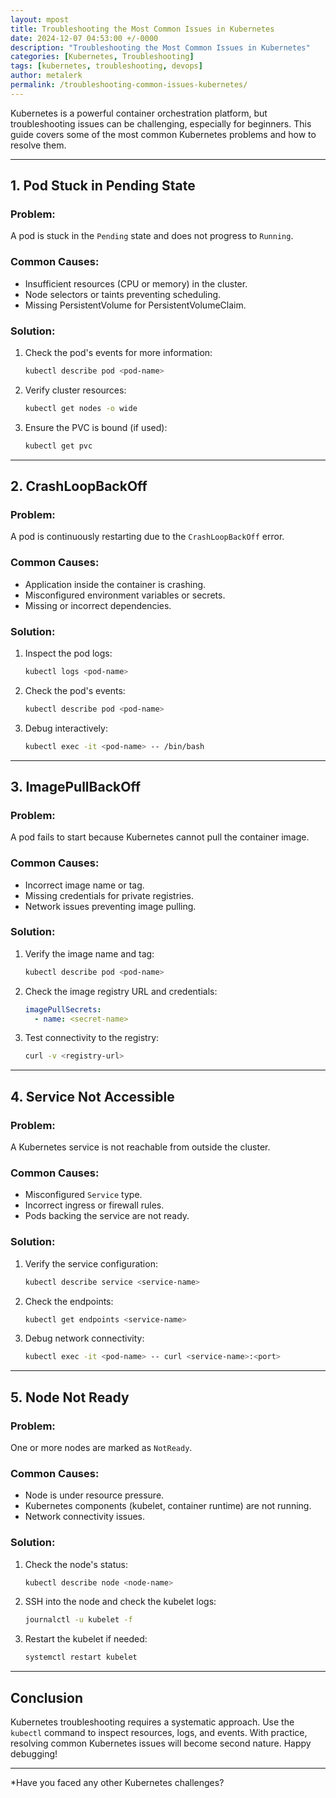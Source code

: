 ```yaml
---
layout: mpost
title: Troubleshooting the Most Common Issues in Kubernetes
date: 2024-12-07 04:53:00 +/-0000
description: "Troubleshooting the Most Common Issues in Kubernetes"
categories: [Kubernetes, Troubleshooting]
tags: [kubernetes, troubleshooting, devops]
author: metalerk
permalink: /troubleshooting-common-issues-kubernetes/
---
```


Kubernetes is a powerful container orchestration platform, but troubleshooting issues can be challenging, especially for beginners. This guide covers some of the most common Kubernetes problems and how to resolve them.

---

## 1. **Pod Stuck in Pending State**

### Problem:
A pod is stuck in the `Pending` state and does not progress to `Running`.

### Common Causes:
- Insufficient resources (CPU or memory) in the cluster.
- Node selectors or taints preventing scheduling.
- Missing PersistentVolume for PersistentVolumeClaim.

### Solution:
1. Check the pod's events for more information:
    ```bash
    kubectl describe pod <pod-name>
    ```

2. Verify cluster resources:
    ```bash
    kubectl get nodes -o wide
    ```

3. Ensure the PVC is bound (if used):
    ```bash
    kubectl get pvc
    ```

---

## 2. **CrashLoopBackOff**

### Problem:
A pod is continuously restarting due to the `CrashLoopBackOff` error.

### Common Causes:
- Application inside the container is crashing.
- Misconfigured environment variables or secrets.
- Missing or incorrect dependencies.

### Solution:
1. Inspect the pod logs:
    ```bash
    kubectl logs <pod-name>
    ```

2. Check the pod's events:
    ```bash
    kubectl describe pod <pod-name>
    ```

3. Debug interactively:
    ```bash
    kubectl exec -it <pod-name> -- /bin/bash
    ```

---

## 3. **ImagePullBackOff**

### Problem:
A pod fails to start because Kubernetes cannot pull the container image.

### Common Causes:
- Incorrect image name or tag.
- Missing credentials for private registries.
- Network issues preventing image pulling.

### Solution:
1. Verify the image name and tag:
    ```bash
    kubectl describe pod <pod-name>
    ```

2. Check the image registry URL and credentials:
    ```yaml
    imagePullSecrets:
      - name: <secret-name>
    ```

3. Test connectivity to the registry:
    ```bash
    curl -v <registry-url>
    ```

---

## 4. **Service Not Accessible**

### Problem:
A Kubernetes service is not reachable from outside the cluster.

### Common Causes:
- Misconfigured `Service` type.
- Incorrect ingress or firewall rules.
- Pods backing the service are not ready.

### Solution:
1. Verify the service configuration:
    ```bash
    kubectl describe service <service-name>
    ```

2. Check the endpoints:
    ```bash
    kubectl get endpoints <service-name>
    ```

3. Debug network connectivity:
    ```bash
    kubectl exec -it <pod-name> -- curl <service-name>:<port>
    ```

---

## 5. **Node Not Ready**

### Problem:
One or more nodes are marked as `NotReady`.

### Common Causes:
- Node is under resource pressure.
- Kubernetes components (kubelet, container runtime) are not running.
- Network connectivity issues.

### Solution:
1. Check the node's status:
    ```bash
    kubectl describe node <node-name>
    ```

2. SSH into the node and check the kubelet logs:
    ```bash
    journalctl -u kubelet -f
    ```

3. Restart the kubelet if needed:
    ```bash
    systemctl restart kubelet
    ```

---

## Conclusion

Kubernetes troubleshooting requires a systematic approach. Use the `kubectl` command to inspect resources, logs, and events. With practice, resolving common Kubernetes issues will become second nature. Happy debugging!

---

*Have you faced any other Kubernetes challenges?
